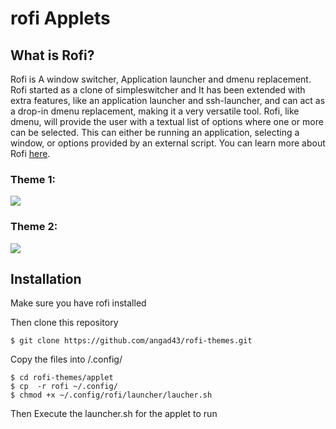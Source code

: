 # rofi Applets
## What is Rofi?

Rofi is A window switcher, Application launcher and dmenu replacement.
Rofi started as a clone of simpleswitcher and It has been extended with extra features,
like an application launcher and ssh-launcher, and can act as a drop-in dmenu replacement,
making it a very versatile tool. Rofi, like dmenu, will provide the user with a textual list of
options where one or more can be selected. This can either be running an application, selecting
a window, or options provided by an external script. You can learn more about Rofi [here](https://github.com/davatorium/rofi).


### Theme 1:
<img src= "https://github.com/angad43/rofi-themes/assets/156803254/18a49125-262e-42a9-a8a7-eeacbb56b880">

### Theme 2:
<img src="https://github.com/angad43/rofi-themes/assets/156803254/5b663af6-1adf-43c2-9b34-05bc2cb2f61b">


## Installation
Make sure you have rofi installed

Then clone this repository
 ```
$ git clone https://github.com/angad43/rofi-themes.git
```
Copy the files into /.config/
 ```
$ cd rofi-themes/applet
$ cp  -r rofi ~/.config/
$ chmod +x ~/.config/rofi/launcher/laucher.sh
```
Then Execute the launcher.sh for the applet to run

